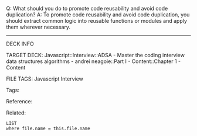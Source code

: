 Q: What should you do to promote code reusability and avoid code duplication?
A: To promote code reusability and avoid code duplication, you should extract common logic into reusable functions or modules and apply them wherever necessary.
<!--ID: 1689972344268-->



---

DECK INFO

TARGET DECK: Javascript::Interview::ADSA - Master the coding interview data structures algorithms - andrei neagoie::Part I - Content::Chapter 1 - Content

FILE TAGS: Javascript Interview

Tags:

Reference:

Related:

```dataview
LIST
where file.name = this.file.name
```

